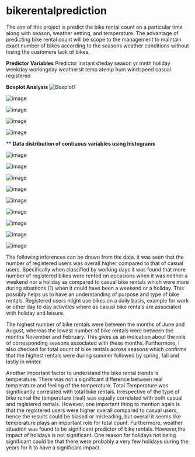 # bikerentalprediction

The aim of this project is predict the bike rental count on a particular time along with season, weather setting, and temperature. The advantage of predicting bike rental count will be scope to the management to maintain exact number of bikes according to the seasons weather conditions without losing the customers lack of bikes.  

**Predictor Variables**
        Predictor
        instant
        dteday
        season
        yr
        mnth
        holiday
        weekday
        workingday
        weathersit
        temp
        atemp
        hum
        windspeed
        casual
        registered
        
        
       
 **Boxplot Analysis**
 ![Boxplot1](https://user-images.githubusercontent.com/46658606/109354580-ab7a6800-7843-11eb-9144-c308df68f0af.png)
 
 ![image](https://user-images.githubusercontent.com/46658606/109354646-c51baf80-7843-11eb-8dea-c7711f6d4f67.png)
 
 ![image](https://user-images.githubusercontent.com/46658606/109354706-d8c71600-7843-11eb-8c3c-6e370de742a3.png)

![image](https://user-images.githubusercontent.com/46658606/109354729-e086ba80-7843-11eb-9f77-f585b9622175.png)

![image](https://user-images.githubusercontent.com/46658606/109354760-e8def580-7843-11eb-95bb-c031b206f7f6.png)


**
**Data distribution of contiuous variables using histograms**

![image](https://user-images.githubusercontent.com/46658606/109354800-f98f6b80-7843-11eb-8f33-59df39f006d3.png)

![image](https://user-images.githubusercontent.com/46658606/109354823-fdbb8900-7843-11eb-8a41-59db71d91bdc.png)

![image](https://user-images.githubusercontent.com/46658606/109354833-0318d380-7844-11eb-8c86-8fdac40f3ffd.png)

![image](https://user-images.githubusercontent.com/46658606/109354844-07dd8780-7844-11eb-9041-eccf7c908bb0.png)

![image](https://user-images.githubusercontent.com/46658606/109354860-0ca23b80-7844-11eb-8ae8-9661a45b2a8e.png)

![image](https://user-images.githubusercontent.com/46658606/109354869-10ce5900-7844-11eb-9852-ef398c4438e1.png)

![image](https://user-images.githubusercontent.com/46658606/109354876-14fa7680-7844-11eb-96c7-71e5e96f5324.png)

![image](https://user-images.githubusercontent.com/46658606/109354896-1a57c100-7844-11eb-98d2-e1b90ceb403c.png)

![image](https://user-images.githubusercontent.com/46658606/109354920-1f1c7500-7844-11eb-83b0-3e23f565c52b.png)

The following inferences can be drawn from the data. it was seen that the number of registered users was overall higher compared to that of casual users. Specifically when classified by working days it was found that more number of registered bikes were rented on occasions when it was neither a weekend nor a holiday as compared to casual bike rentals which were more during situations (1) when it could have been a weekend or a holiday. This possibly helps us to have an understanding of purpose and type of bike rentals. Registered users might use bikes on a daily basis, example for work or other day to day activities where as casual bike rentals are associated with holiday and leisure.

The highest number of bike rentals were between the months of June and August, whereas the lowest number of bike rentals were between the months November and February. This gives us an indication about the role of corresponding seasons associated with these months. Furthermore, I also checked for total count of bike rentals across seasons which confirms that the highest rentals were during summer followed by spring, fall and lastly in winter.

Another important factor to understand the bike rental trends is temperature. There was not a significant difference between real temperature and feeling of the temperature. Total Temperature was significantly correlated with total bike rentals. Irrespective of the type of bike rental the temperature (real) was equally correlated with both casual and registered rentals. However, one important thing to mention again is that the registered users were higher overall compared to casual users, hence the results could be biased or misleading, but overall it seems like temperature plays an important role for total count. Furthermore, weather situation was found to be significant predictor of bike rentals. However,the impact of holidays is not significant. One reason for holidays not being significant could be that there were probably a very few holidays during the years for it to have a significant impact.







